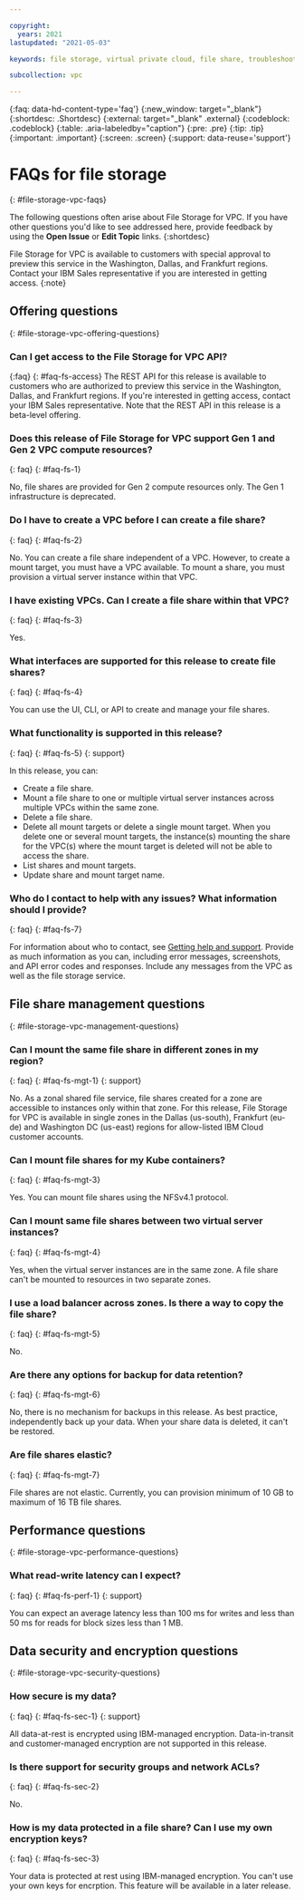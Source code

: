 ```yaml
---

copyright:
  years: 2021
lastupdated: "2021-05-03"

keywords: file storage, virtual private cloud, file share, troubleshooting

subcollection: vpc

---
```


{:faq: data-hd-content-type='faq'}
{:new_window: target="_blank"}
{:shortdesc: .Shortdesc}
{:external: target="_blank" .external}
{:codeblock: .codeblock}
{:table: .aria-labeledby="caption"}
{:pre: .pre}
{:tip: .tip}
{:important: .important}
{:screen: .screen}
{:support: data-reuse='support'}


# FAQs for file storage
{: #file-storage-vpc-faqs}

The following questions often arise about File Storage for VPC. If you have other questions you'd like to see addressed here, provide feedback by using the **Open Issue** or **Edit Topic** links.
{:shortdesc}

File Storage for VPC is available to customers with special approval to preview this service in the Washington, Dallas, and Frankfurt regions. Contact your IBM Sales representative if you are interested in getting access.
{:note}

## Offering questions
{: #file-storage-vpc-offering-questions}

### Can I get access to the File Storage for VPC API?
{:faq}
{: #faq-fs-access}
The REST API for this release is available to customers who are authorized to preview this service in the Washington, Dallas, and Frankfurt regions. If you're interested in getting access, contact your IBM Sales representative. Note that the REST API in this release is a beta-level offering. 

### Does this release of File Storage for VPC support Gen 1 and Gen 2 VPC compute resources?
{: faq}
{: #faq-fs-1}

No, file shares are provided for Gen 2 compute resources only. The Gen 1 infrastructure is deprecated.

### Do I have to create a VPC before I can create a file share?
{: faq}
{: #faq-fs-2}

No. You can create a file share independent of a VPC. However, to create a mount target, you must have a VPC available. To mount a share, you must provision a virtual server instance within that VPC.

### I have existing VPCs.  Can I create a file share within that VPC?
{: faq}
{: #faq-fs-3}

Yes.

### What interfaces are supported for this release to create file shares?
{: faq}
{: #faq-fs-4}

You can use the UI, CLI, or API to create and manage your file shares.

### What functionality is supported in this release?
{: faq}
{: #faq-fs-5}
{: support}

In this release, you can:

*	Create a file share.
*	Mount a file share to one or multiple virtual server instances across multiple VPCs within the same zone.
*	Delete a file share.
*	Delete all mount targets or delete a single mount target. When you delete one or several mount targets, the instance(s) mounting the share for the VPC(s) where the mount target is deleted will not be able to access the share.
*	List shares and mount targets.
*	Update share and mount target name.

### Who do I contact to help with any issues? What information should I provide?
{: faq}
{: #faq-fs-7}

For information about who to contact, see [Getting help and support](/docs/vpc?topic=vpc-getting-help). Provide as much information as you can, including error messages, screenshots, and API error codes and responses. Include any messages from the VPC as well as the file storage service.


## File share management questions
{: #file-storage-vpc-management-questions}

### Can I mount the same file share in different zones in my region?
{: faq}
{: #faq-fs-mgt-1}
{: support}

No. As a zonal shared file service, file shares created for a zone are accessible to instances only within that zone. For this release, File Storage for VPC is available in single zones in the Dallas (us-south), Frankfurt (eu-de) and Washington DC (us-east) regions for allow-listed IBM Cloud customer accounts. 

### Can I mount file shares for my Kube containers?
{: faq}
{: #faq-fs-mgt-3}

Yes. You can mount file shares using the NFSv4.1 protocol.

### Can I mount same file shares between two virtual server instances?
{: faq}
{: #faq-fs-mgt-4}

Yes, when the virtual server instances are in the same zone. A file share can't be mounted to resources in two separate zones.

### I use a load balancer across zones. Is there a way to copy the file share?
{: faq}
{: #faq-fs-mgt-5}

No.

### Are there any options for backup for data retention?
{: faq}
{: #faq-fs-mgt-6}

No, there is no mechanism for backups in this release. As best practice, independently back up your data. When your share data is deleted, it can't be restored.

### Are file shares elastic?
{: faq}
{: #faq-fs-mgt-7}

File shares are not elastic. Currently, you can provision minimum of 10 GB to maximum of 16 TB file shares.


## Performance questions
{: #file-storage-vpc-performance-questions}

### What read-write latency can I expect?
{: faq}
{: #faq-fs-perf-1}
{: support}

You can expect an average latency less than 100 ms for writes and less than  50 ms for reads for block sizes less than 1 MB.

## Data security and encryption questions
{: #file-storage-vpc-security-questions}

### How secure is my data?
{: faq}
{: #faq-fs-sec-1}
{: support}

All data-at-rest is encrypted using IBM-managed encryption. Data-in-transit and customer-managed encryption are not supported in this release.

### Is there support for security groups and network ACLs?
{: faq}
{: #faq-fs-sec-2}

No.

### How is my data protected in a file share? Can I use my own encryption keys?
{: faq}
{: #faq-fs-sec-3}

Your data is protected at rest using IBM-managed encryption. You can't use your own keys for encrption. This feature will be available in a later release.
